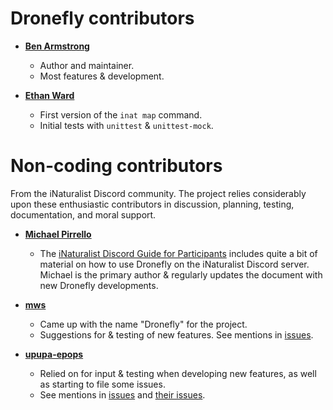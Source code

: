 # Dronefly contributors

- **[Ben Armstrong](https://github.com/synrg)**
    - Author and maintainer.
    - Most features & development.
    
- **[Ethan Ward](https://github.com/ethankward)**
    - First version of the `inat map` command.
    - Initial tests with `unittest` & `unittest-mock`.

# Non-coding contributors

From the iNaturalist Discord community. The project relies considerably upon
these enthusiastic contributors in discussion, planning, testing, documentation,
and moral support.

- **[Michael Pirrello](https://www.inaturalist.org/people/michaelpirrello)**
    - The [iNaturalist Discord Guide for Participants](https://dronefly.readthedocs.io/en/latest/guide_for_participants.html)
      includes quite a bit of material on how to use Dronefly on the iNaturalist
      Discord server. Michael is the primary author & regularly updates the
      document with new Dronefly developments.

- **[mws](https://www.inaturalist.org/people/mws)**
    - Came up with the name "Dronefly" for the project.
    - Suggestions for & testing of new features. See mentions in
      [issues](https://github.com/synrg/dronefly/search?q=mws&type=Issues).

- **[upupa-epops](https://www.inaturalist.org/people/upupa-epops)**
    - Relied on for input & testing when developing new features, as well as starting
      to file some issues.
    - See mentions in [issues](https://github.com/synrg/dronefly/search?q=upupa-epops&unscoped_q=upupa-epops&type=Issues)
      and [their issues](https://github.com/synrg/dronefly/search?q=7-ate-9&type=Issues).
